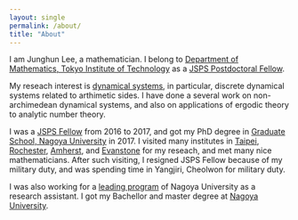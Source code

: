 ```yaml
---
layout: single
permalink: /about/
title: "About"
---
```


I am Junghun Lee, a mathematician.
I belong to [Department of Mathematics, Tokyo Institute of Technology](https://educ.titech.ac.jp/math/eng/) as a [JSPS Postdoctoral Fellow](https://www.jsps.go.jp/english/e-fellow/postdoctoral.html).

My reseach interest is [dynamical systems](https://en.wikipedia.org/wiki/Dynamical_system), in particular, discrete dynamical systems related to arthimetic sides.
I have done a several work on non-archimedean dynamical systems, and also on applications of ergodic theory to analytic number theory.

I was a [JSPS Fellow](https://www.jsps.go.jp/j-pd/pd_sin.html) from 2016 to 2017, and got my PhD degree in [Graduate School, Nagoya University](http://www.math.nagoya-u.ac.jp) in 2017.
I visited many institutes in [Taipei](https://www.math.sinica.edu.tw/www/default_e.jsp), [Rochester](https://www.sas.rochester.edu/mth/), [Amherst](https://www.amherst.edu/academiclife/departments/mathematics-statistics/), and [Evanstone](https://www.math.northwestern.edu) for my reseach, and met many nice mathematicians.
After such visiting, I resigned JSPS Fellow because of my military duty, and was spending time in Yangjiri, Cheolwon for military duty.

I was also working for a [leading program](http://www.phdpro.leading.nagoya-u.ac.jp/eng/index.html) of Nagoya University as a research assistant.
I got my Bachellor and master degree at [Nagoya University](http://www.math.nagoya-u.ac.jp).